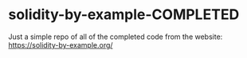 # solidity-by-example-COMPLETED
Just a simple repo of all of the completed code from the website: https://solidity-by-example.org/

